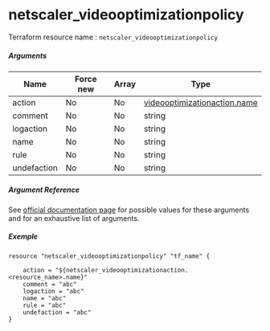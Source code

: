 # netscaler_videooptimizationpolicy

Terraform resource name : ```netscaler_videooptimizationpolicy```

##### Arguments

| Name | Force new | Array | Type |
|----|----|----|----|
|action|No|No|[videooptimizationaction.name](/doc/resources/videooptimizationaction.md)|
|comment|No|No|string|
|logaction|No|No|string|
|name|No|No|string|
|rule|No|No|string|
|undefaction|No|No|string|

##### Argument Reference

See [official documentation page](https://developer-docs.citrix.com/projects/netscaler-nitro-api/en/11.0/configuration/videooptimization/videooptimizationpolicy/videooptimizationpolicy/) for possible values for these arguments and for an exhaustive list of arguments.

##### Exemple

```
resource "netscaler_videooptimizationpolicy" "tf_name" {

    action = "${netscaler_videooptimizationaction.<resource_name>.name}"
    comment = "abc"
    logaction = "abc"
    name = "abc"
    rule = "abc"
    undefaction = "abc"
}
```

